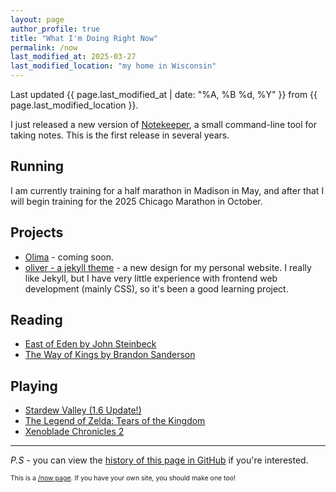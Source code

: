 ```yaml
---
layout: page
author_profile: true
title: "What I'm Doing Right Now"
permalink: /now
last_modified_at: 2025-03-27
last_modified_location: "my home in Wisconsin"
---
```


Last updated {{ page.last_modified_at | date: "%A, %B %d, %Y" }} from {{ page.last_modified_location }}.

I just released a new version of [Notekeeper](https://github.com/dcchambers/note-keeper), a small command-line tool for taking notes. This is the first release in several years.

## Running

I am currently training for a half marathon in Madison in May, and after that I will begin training for the 2025 Chicago Marathon in October.

## Projects

- [Olima](https://olimahq.com) - coming soon.
- [oliver - a jekyll theme](https://github.com/dcchambers/oliver) - a new design for my personal website.
  I really like Jekyll, but I have very little experience with frontend web development (mainly CSS), so it's been a good learning project.

## Reading

- [East of Eden by John Steinbeck](https://www.goodreads.com/book/show/4406.East_of_Eden)
- [The Way of Kings by Brandon Sanderson](https://www.goodreads.com/book/show/7235533-the-way-of-kings)

## Playing

- [Stardew Valley (1.6 Update!)](https://www.stardewvalley.net/)
- [The Legend of Zelda: Tears of the Kingdom](https://zelda.nintendo.com/tears-of-the-kingdom/)
- [Xenoblade Chronicles 2](https://www.nintendo.com/us/store/products/xenoblade-chronicles-2-switch/)

---

*P.S* - you can view the [history of this page in GitHub](https://github.com/dcchambers/dcchambers.github.io/commits/master/_pages/now.md) if you're interested.

<p style="font-size: 0.75em">
This is a <a href="https://nownownow.com/about">/now page</a>. If you have your own site, you should make one too!
</p>
